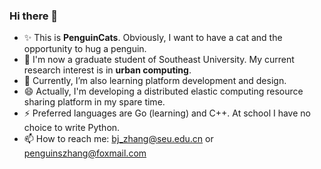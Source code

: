 ### Hi there 👋

<!--
**PenguinCats/PenguinCats** is a ✨ _special_ ✨ repository because its `README.md` (this file) appears on your GitHub profile.

Here are some ideas to get you started:

- 🔭 I’m currently working on ...
- 🌱 I’m currently learning ...
- 👯 I’m looking to collaborate on ...
- 🤔 I’m looking for help with ...
- 💬 Ask me about ...
- 📫 How to reach me: ...
- 😄 Pronouns: ...
- ⚡ Fun fact: ...
-->

+ ✨ This is **PenguinCats**. Obviously, I want to have a cat and the opportunity to hug a penguin.
+ 🔭 I'm now a graduate student of Southeast University. My current research interest is in **urban computing**. 
+ 🌱 Currently, I’m also learning platform development and design. 
+ 😄 Actually, I'm developing a distributed elastic computing resource sharing platform in my spare time.
+ ⚡ Preferred languages are Go (learning) and C++. At school I have no choice to write Python.
+ 📫 How to reach me: bj_zhang@seu.edu.cn or penguinszhang@foxmail.com
